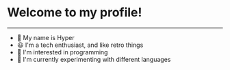# Welcome to my profile!

---

- 👋 My name is Hyper
- 😃 I'm a tech enthusiast, and like retro things
- 👀 I'm interested in programming
- 🌱 I'm currently experimenting with different languages
